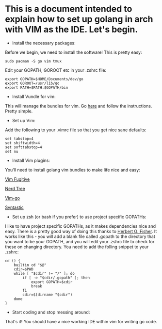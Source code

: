 # This is a document intended to explain how to set up golang in arch with VIM as the IDE. Let's begin.


* Install the necessary packages:

Before we begin, we need to install the software! This is pretty easy:

```
sudo pacman -S go vim tmux
```

Edit your GOPATH, GOROOT etc in your .zshrc file:

```
export GOPATH=$HOME/Documents/dev/go
export GOROOT=/usr/lib/go
export PATH=$PATH:$GOPATH/bin

```

* Install Vundle for vim:

This will manage the bundles for vim. Go [here](https://github.com/VundleVim/Vundle.vim) and follow the instructions. Pretty simple. 

* Set up Vim:

Add the following to your .vimrc file so that you get nice sane defaults:

```
set tabstop=4
set shiftwidth=4
set softtabstop=4
set nu
```

* Install Vim plugins:

You'll need to install golang vim bundles to make life nice and easy:

[Vim Fugitive](https://github.com/tpope/vim-fugitive)

[Nerd Tree](https://github.com/scrooloose/nerdtree)

[Vim-go](https://github.com/fatih/vim-go)

[Syntastic](https://github.com/scrooloose/syntastic)

* Set up zsh (or bash if you prefer) to use project specific GOPATHs:

I like to have project specific GOPATHs, as it makes dependencies nice and easy. There is a pretty good way of doing this thanks to [Herbert G. Fisher](http://hgfischer.org/article/managing-multiple-gopaths/). It works like this - you will add a blank file called .gopath to the directory that you want to be your GOPATH, and you will edit your .zshrc file to check for these on changing directory. You need to add the folling snippet to your .zshrc:

```
cd () {
    builtin cd "$@"
    cdir=$PWD
    while [ "$cdir" != "/" ]; do
        if [ -e "$cdir/.gopath" ]; then
            export GOPATH=$cdir
            break
        fi
        cdir=$(dirname "$cdir")
    done
}
```

* Start coding and stop messing around:

That's it! You should have a nice working IDE within vim for writing go code. 
